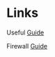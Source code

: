 

# Links

Useful [Guide](https://gregorsuttie.com/2023/01/09/azure-postgresql-flexible-server-using-bicep/)

Firewall [Guide](https://blog.pamelafox.org/2023/05/postgresql-bicep.html)